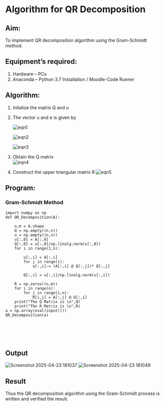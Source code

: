 # Algorithm for QR Decomposition
## Aim:
To implement QR decomposition algorithm using the Gram-Schmidt method.
## Equipment’s required:
1.	Hardware – PCs
2.	Anaconda – Python 3.7 Installation / Moodle-Code Runner
## Algorithm:
1.	Intialize the matrix Q and u
2.	The vector u and e is given by

    ![eqn1](./ex4.jpg)

    ![eqn2](./ex6.jpg)

    ![eqn3](./ex3.jpg)

3.	Obtain the Q matrix   
    ![eqn4](./ex1.jpg)
4.	Construct the upper triangular matrix R
    ![eqn5](./ex2.jpg)



## Program:
### Gram-Schmidt Method
```
import numpy as np
def QR_Decomposition(A):
    
    n,m = A.shape
    Q = np.empty((n,n))
    u = np.empty((n,n))
    u[:,0] = A[:,0]
    Q[:,0] = u[:,0]/np.linalg.norm(u[:,0])
    for i in range(1,n):
        
        u[:,i] = A[:,i]
        for j in range(i):
            u[:,i]-= (A[:,i] @ Q[:,j])* Q[:,j]
            
        Q[:,i] = u[:,i]/np.linalg.norm(u[:,i])
    
    R = np.zeros((n,m)) 
    for i in range(n):
        for j in range(i,n):
            R[i,j] = A[:,j] @ Q[:,i]
    print("The Q Matrix is \n",Q)
    print("The R Matrix is \n",R)
a = np.array(eval(input()))
QR_Decomposition(a)






```

## Output
![Screenshot 2025-04-23 181037](https://github.com/user-attachments/assets/cf694e73-ceee-45ba-b73c-9f662d039bfb)
![Screenshot 2025-04-23 181049](https://github.com/user-attachments/assets/f7d11b6a-45b0-4f79-b481-07c4221f67f2)


## Result
Thus the QR decomposition algorithm using the Gram-Schmidt process is written and verified the result.
